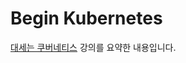 # Begin Kubernetes

[대세는 쿠버네티스](https://www.inflearn.com/course/%EC%BF%A0%EB%B2%84%EB%84%A4%ED%8B%B0%EC%8A%A4-%EA%B8%B0%EC%B4%88/dashboard) 강의를 요약한 내용입니다. 